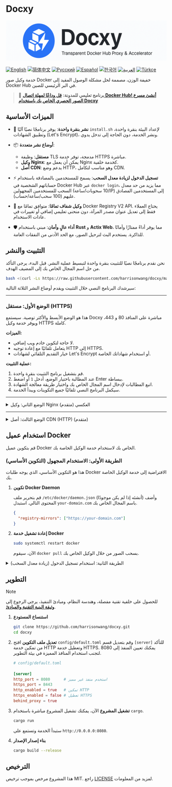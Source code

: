 # Docxy

![og-image](og-image.png)

[![English](https://img.shields.io/badge/English-Click-orange)](README_EN.md)
[![简体中文](https://img.shields.io/badge/简体中文-点击查看-blue)](README.md)
[![Русский](https://img.shields.io/badge/Русский-Нажмите-orange)](README_RU.md)
[![Español](https://img.shields.io/badge/Español-Clic-blue)](README_ES.md)
[![한국어](https://img.shields.io/badge/한국어-클릭-orange)](README_KR.md)
[![العربية](https://img.shields.io/badge/العربية-انقر-blue)](README_AR.md)
[![Türkçe](https://img.shields.io/badge/Türkçe-Tıkla-orange)](README_TR.md)

خدمة وكيل صور Docker خفيفة الوزن، مصممة لحل مشكلة الوصول المقيد إلى Docker Hub في البر الرئيسي للصين.

> 📢 **برنامج تعليمي للمدونة:** [**قل وداعًا لمهلة اتصال Docker Hub! أنشئ مسرع الصور الحصري الخاص بك باستخدام Docxy**](https://voxsay.com/posts/docxy-docker-proxy-tutorial-for-china/)

## الميزات الأساسية

*   🚀 **نشر بنقرة واحدة**: يوفر برنامجًا نصيًا آليًا `install.sh` لإعداد البيئة بنقرة واحدة، وتطبيق الشهادات (Let's Encrypt)، ونشر الخدمة، دون الحاجة إلى تدخل يدوي.

*   📦 **أوضاع نشر متعددة**:
    *   **مستقل**: وظيفة TLS مدمجة، توفر خدمة HTTPS مباشرة.
    *   **وكيل Nginx**: يمكن أن يعمل مع Nginx كخدمة خلفية.
    *   **أصل CDN**: يدعم وضع HTTP، وهو مناسب لتكامل CDN.

*   ⚡ **تسجيل الدخول لزيادة معدل السحب**: يسمح للمستخدمين بالمصادقة باستخدام حساباتهم الشخصية في Docker Hub عبر `docker login`، مما يزيد من حد معدل السحب للمستخدمين المجهولين (10 سحوبات/ساعة/IP) إلى المستخدمين المصادق عليهم (100 سحب/ساعة/حساب).

*   💎 **وكيل شفاف تمامًا**: متوافق تمامًا مع Docker Registry V2 API. يحتاج العملاء فقط إلى تعديل عنوان مصدر المرآة، دون منحنى تعليمي إضافي أو تغييرات في عادات الاستخدام.

*   🛡️ **أداء عالٍ وأمان**: مبني باستخدام **Rust** و **Actix Web**، مما يوفر أداءً ممتازًا وأمانًا للذاكرة. يستخدم البث لترحيل الصور، مع الحد الأدنى من النفقات العامة.

## التثبيت والنشر

نحن نقدم برنامجًا نصيًا للتثبيت بنقرة واحدة لتبسيط عملية النشر. قبل البدء، يرجى التأكد من حل اسم المجال الخاص بك إلى المضيف الهدف.

```bash
bash <(curl -Ls https://raw.githubusercontent.com/harrisonwang/docxy/main/install.sh)
```

سيرشدك البرنامج النصي خلال التثبيت ويقدم أوضاع النشر الثلاثة التالية:

---

### الوضع الأول: مستقل (HTTPS)

هذا هو الوضع الأبسط والأكثر توصية. سيستمع Docxy مباشرة على المنافذ 80 و 443، ويوفر خدمة وكيل HTTPS كاملة.

**الميزات:**
- لا حاجة لتكوين خادم ويب إضافي.
- يتعامل تلقائيًا مع إعادة توجيه HTTP إلى HTTPS.
- خيار التقديم التلقائي لشهادات Let's Encrypt أو استخدام شهاداتك الخاصة.

**عملية التثبيت:**
1.  قم بتشغيل برنامج التثبيت بنقرة واحدة.
2.  عند المطالبة باختيار الوضع، أدخل `1` أو اضغط Enter ببساطة.
3.  اتبع المطالبات لإدخال اسم المجال الخاص بك واختيار طريقة معالجة الشهادة.
4.  سيكمل البرنامج النصي تلقائيًا جميع التكوينات ويبدأ الخدمة.

---

<details>
<summary>الوضع الثاني: وكيل Nginx العكسي (متقدم)</summary>

### الوضع الثاني: وكيل Nginx العكسي

هذا الوضع مناسب إذا كان لديك بالفعل Nginx وترغب في إدارة خدمات الويب مركزيًا من خلاله.

**الميزات:**
- يتعامل Nginx مع تشفير HTTPS وإدارة الشهادات، مع تشغيل Docxy كخلفية HTTP بسيطة.
- يعمل Docxy كخدمة HTTP خلفية على منفذ محدد (على سبيل المثال، 9000).
- مناسب للتكامل مع الخدمات الأخرى.

**عملية التثبيت:**
1.  قم بتشغيل برنامج التثبيت بنقرة واحدة.
2.  عند المطالبة باختيار الوضع، أدخل `2`.
3.  اتبع المطالبات لإدخال اسم المجال الخاص بك، ومنفذ الاستماع الخلفي لـ Docxy، ومعلومات الشهادة.
4.  سيقوم البرنامج النصي تلقائيًا بإنشاء ملف تكوين Nginx نموذجي لك. ستحتاج إلى إضافته يدويًا إلى تكوين Nginx الخاص بك وإعادة تحميل خدمة Nginx.

</details>

---

<details>
<summary>الوضع الثالث: أصل CDN (HTTP) (متقدم)</summary>

### الوضع الثالث: أصل CDN (HTTP)

هذا الوضع مناسب إذا كنت ترغب في استخدام Docxy كأصل لـ CDN لتحقيق تسريع عالمي أفضل.

**الميزات:**
- يستمع Docxy فقط على منافذ HTTP.
- يتعامل مزود CDN مع طلبات HTTPS والشهادات.
- يثق Docxy ويعالج رؤوس `X-Forwarded-*` لتحديد عنوان IP العميل والبروتوكول بشكل صحيح.

**عملية التثبيت:**
1.  قم بتشغيل برنامج التثبيت بنقرة واحدة.
2.  عند المطالبة باختيار الوضع، أدخل `3`.
3.  اتبع المطالبات لإدخال منفذ HTTP الذي يجب أن يستمع إليه Docxy.
4.  قم بتكوين خدمة CDN الخاصة بك لتوجيه أصلها إلى عنوان ومنفذ خدمة Docxy.

</details>


## استخدام عميل Docker

قم بتكوين عميل Docker الخاص بك لاستخدام خدمة الوكيل الخاصة بك.

### الطريقة الأولى: الاستخدام المجهول (التكوين الأساسي)

هذا هو التكوين الأساسي، الذي يوجه طلبات Docker الافتراضية إلى خدمة الوكيل الخاصة بك.

1.  **تكوين Docker Daemon**

    قم بتحرير ملف `/etc/docker/daemon.json` (أنشئه إذا لم يكن موجودًا) وأضف المحتوى التالي. استبدل `your-domain.com` باسم المجال الخاص بك.

    ```json
    {
      "registry-mirrors": ["https://your-domain.com"]
    }
    ```

2.  **إعادة تشغيل خدمة Docker**

    ```bash
    sudo systemctl restart docker
    ```
    الآن، سيقوم `docker pull` بسحب الصور من خلال الوكيل الخاص بك.

<details>
<summary>الطريقة الثانية: استخدام تسجيل الدخول (زيادة معدل السحب)</summary>

تسمح لك هذه الطريقة بالحصول على معدل سحب صور أعلى عن طريق تسجيل الدخول باستخدام حساب Docker Hub الخاص بك، بالإضافة إلى الاستخدام المجهول.

1.  **إكمال التكوين الأساسي**

    يرجى التأكد من إكمال جميع الخطوات في **الطريقة الأولى**.

2.  **تسجيل الدخول إلى خدمة الوكيل**

    استخدم الأمر `docker login` وأدخل اسم المستخدم وكلمة المرور الخاصين بك في Docker Hub.

    ```bash
    docker login your-domain.com
    ```

3.  **مزامنة معلومات المصادقة**

    بعد تسجيل الدخول بنجاح، تحتاج إلى تحرير ملف `~/.docker/config.json` يدويًا. انسخ معلومات `auth` التي تم إنشاؤها لـ `your-domain.com` والصقها لـ `https://index.docker.io/v1/`.

    قبل التعديل:
    ```json
    {
        "auths": {
            "your-domain.com": {
                "auth": "aBcDeFgHiJkLmNoPqRsTuVwXyZ..."
            }
        }
    }
    ```

    بعد التعديل:
    ```json
    {
        "auths": {
            "your-domain.com": {
                "auth": "aBcDeFgHiJkLmNoPqRsTuVwXyZ..."
            },
            "https://index.docker.io/v1/": {
                "auth": "aBcDeFgHiJkLmNoPqRsTuVwXyZ..."
            }
        }
    }
    ```
    بعد حفظ الملف، سيتم إرسال طلبات `docker pull` الخاصة بك كمستخدم مصادق عليه، وبالتالي ستتمتع بحدود معدل أعلى.

</details>

## التطوير

> [!NOTE]
> للحصول على خلفية تقنية مفصلة، وهندسة النظام، ومبادئ التنفيذ، يرجى الرجوع إلى [**وثيقة البنية التقنية والمبادئ**](docs/ARCHITECTURE.md).

1.  **استنساخ المستودع**
    ```bash
    git clone https://github.com/harrisonwang/docxy.git
    cd docxy
    ```

2.  **تعديل ملف التكوين**
    افتح `config/default.toml` وقم بتعديل قسم `[server]` للتأكد من تمكين خدمة HTTP وتعطيل خدمة HTTPS. يمكنك تعيين المنفذ إلى 8080 لتجنب استخدام المنافذ المميزة في بيئة التطوير.

    ```toml
    # config/default.toml

    [server]
    http_port = 8080      # استخدم منفذ غير مميز
    https_port = 8443
    http_enabled = true   # تمكين HTTP
    https_enabled = false # تعطيل HTTPS
    behind_proxy = true
    ```

3.  **تشغيل المشروع**
    الآن، يمكنك تشغيل المشروع مباشرة باستخدام `cargo`.
    ```bash
    cargo run
    ```
    ستبدأ الخدمة وتستمع على `http://0.0.0.0:8080`.

4.  **بناء إصدار الإصدار**
    ```bash
    cargo build --release
    ```

## الترخيص

هذا المشروع مرخص بموجب ترخيص MIT. راجع [LICENSE](LICENSE) لمزيد من المعلومات.